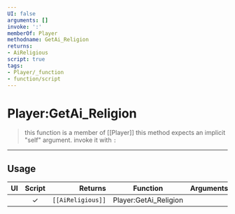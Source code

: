 ```yaml
---
UI: false
arguments: []
invoke: ':'
memberOf: Player
methodname: GetAi_Religion
returns:
- AiReligious
script: true
tags:
- Player/_function
- function/script
---
```

# Player:GetAi_Religion
> this function is a member of [[Player]]
> this method expects an implicit "self" argument. invoke it with `:`
-----
## Usage
|  UI | Script | Returns | Function | Arguments |
|:---:|:------:|-------:|:--------:|:---------|
| |✓|<code>[[AiReligious]]<code/>|Player:GetAi_Religion||
